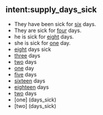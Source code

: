 ## intent:supply_days_sick
- They have been sick for [six](days_sick) days.
- They are sick for [four](days_sick) days.
- he is sick for [eight](days_sick) days.
- she is sick for [one](days_sick) day.
- [eight](days_sick) days sick
- [three](days_sick) days
- [two](days_sick) days
- [one](days_sick) day
- [five](days_sick) days
- [sixteen](days_sick) days
- [eighteen](days_sick) days
- [two](days_sick) days
- [one] (days_sick)
- [two] (days_sick)